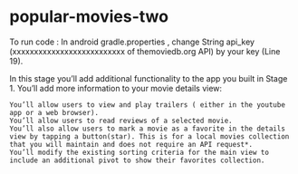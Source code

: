 # popular-movies-two

To run code : In android gradle.properties , change String api_key (xxxxxxxxxxxxxxxxxxxxxxxxxx of themoviedb.org API) by your key (Line 19).

In this stage you’ll add additional functionality to the app you built in Stage 1.
You’ll add more information to your movie details view:

    You’ll allow users to view and play trailers ( either in the youtube app or a web browser).
    You’ll allow users to read reviews of a selected movie.
    You’ll also allow users to mark a movie as a favorite in the details view by tapping a button(star). This is for a local movies collection that you will maintain and does not require an API request*.
    You’ll modify the existing sorting criteria for the main view to include an additional pivot to show their favorites collection.
